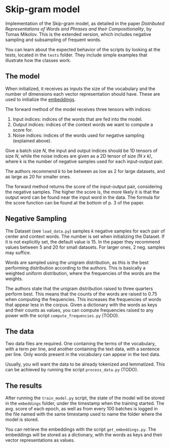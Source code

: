 # Skip-gram model

Implementation of the Skip-gram model, as detailed in the paper _Distributed Representations of Words and Phrases and their Compositionality_, by Tomas Mikolov. This is the extended version, which includes negative sampling and subsampling of frequent words.

You can learn about the expected behavior of the scripts by looking at the tests, located in the `tests` folder. They include simple examples that illustrate how the classes work.

## The model

When initialized, it receives as inputs the size of the vocabulary and the number of dimensions each vector representation should have. These are used to initialize the [embeddings](https://pytorch.org/docs/stable/generated/torch.nn.Embedding.html).

The forward method of the model receives three tensors with indices:

1. Input indices: indices of the words that are fed into the model.
2. Output indices: indices of the context words we want to compute a score for.
3. Noise indices: indices of the words used for negative sampling (explained above).

Give a batch size _N_, the input and output indices should be 1D tensors of size _N_, while the noise indices are given as a 2D tensor of size _(N x k)_, where k is the number of negative samples used for each input-output pair.

The authors recommend _k_ to be between as low as 2 for large datasets, and as large as 20 for smaller ones.

The forward method returns the score of the input-output pair, considering the negative samples. The higher the score is, the more likely it is that the output word can be found near the input word in the data. The formula for the score function can be found at the bottom of p. 3 of the paper.

## Negative Sampling

The Dataset (see `load_data.py`) samples _k_ negative samples for each pair of center and context words. The number is set when initializing the Dataset. If it is not explicitly set, the default value is 15. In the paper they recommend values between 5 and 20 for small datasets. For larger ones, 2 neg. samples may suffice.

Words are sampled using the unigram distribution, as this is the best performing distribution according to the authors. This is basically a weighted uniform distribution, where the frequencies of the words are the weights.

The authors state that the unigram distribution raised to three quarters perform best. This means that the counts of the words are raised to 0.75 when computing the frequencies. This increases the frequencies of words that appear less in the corpus. Given a dictionary with the words as keys and their counts as values, you can compute frequencies raised to any power with the script `compute_frequencies.py` (TODO).

## The data

Two data files are required. One containing the terms of the vocabulary, with a term per line, and another containing the text data, with a sentence per line. Only words present in the vocabulary can appear in the text data.

Usually, you will want the data to be already tokenized and lemmatized. This can be achieved by running the script `process_data.py` (TODO).

## The results

After running the `train_model.py` script, the state of the model will be stored in the `embeddings` folder, under the timestamp when the training started. The avg. score of each epoch, as well as from every 100 batches is logged in the file named with the same timestamp used to name the folder where the model is stored.

You can retrieve the embeddings with the script `get_embeddings.py`. The embeddings will be stored as a dictionary, with the words as keys and their vector representations as values.
